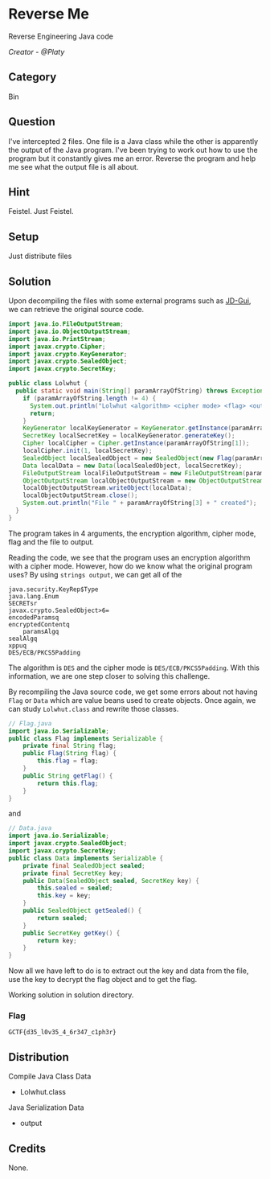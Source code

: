 # Reverse Me
Reverse Engineering Java code

<i>Creator - @Platy</i>

## Category
Bin

## Question
I've intercepted 2 files. One file is a Java class while the other is apparently the output of the Java program. I've been trying to work out how to use the program but it constantly gives me an error. Reverse the program and help me see what the output file is all about.

## Hint
Feistel. Just Feistel.

## Setup
Just distribute files

## Solution
Upon decompiling the files with some external programs such as [JD-Gui](http://jd.benow.ca/), we can retrieve the original source code.
```java
import java.io.FileOutputStream;
import java.io.ObjectOutputStream;
import java.io.PrintStream;
import javax.crypto.Cipher;
import javax.crypto.KeyGenerator;
import javax.crypto.SealedObject;
import javax.crypto.SecretKey;

public class Lolwhut {
  public static void main(String[] paramArrayOfString) throws Exception {
    if (paramArrayOfString.length != 4) {
      System.out.println("Lolwhut <algorithm> <cipher mode> <flag> <output file>");
      return;
    }
    KeyGenerator localKeyGenerator = KeyGenerator.getInstance(paramArrayOfString[0]);
    SecretKey localSecretKey = localKeyGenerator.generateKey();
    Cipher localCipher = Cipher.getInstance(paramArrayOfString[1]);
    localCipher.init(1, localSecretKey);
    SealedObject localSealedObject = new SealedObject(new Flag(paramArrayOfString[2]), localCipher);
    Data localData = new Data(localSealedObject, localSecretKey);
    FileOutputStream localFileOutputStream = new FileOutputStream(paramArrayOfString[3]);
    ObjectOutputStream localObjectOutputStream = new ObjectOutputStream(localFileOutputStream);
    localObjectOutputStream.writeObject(localData);
    localObjectOutputStream.close();
    System.out.println("File " + paramArrayOfString[3] + " created");
  }
}
```
The program takes in 4 arguments, the encryption algorithm, cipher mode, flag and the file to output.

Reading the code, we see that the program uses an encryption algorithm with a cipher mode. However, how do we know what the original program uses? By using `strings output`, we can get all of the 
```
java.security.KeyRep$Type
java.lang.Enum
SECRETsr
javax.crypto.SealedObject>6=
encodedParamsq
encryptedContentq
	paramsAlgq
sealAlgq
xppuq
DES/ECB/PKCS5Padding
```
The algorithm is `DES` and the cipher mode is `DES/ECB/PKCS5Padding`. With this information, we are one step closer to solving this challenge.

By recompiling the Java source code, we get some errors about not having `Flag` or `Data` which are value beans used to create objects. Once again, we can study `Lolwhut.class` and rewrite those classes.
```java
// Flag.java
import java.io.Serializable;
public class Flag implements Serializable {
    private final String flag;
    public Flag(String flag) {
        this.flag = flag;
    }
    public String getFlag() {
        return this.flag;
    }
}
```
and
```java
// Data.java
import java.io.Serializable;
import javax.crypto.SealedObject;
import javax.crypto.SecretKey;
public class Data implements Serializable {
	private final SealedObject sealed;
	private final SecretKey key;
	public Data(SealedObject sealed, SecretKey key) {
		this.sealed = sealed;
		this.key = key;
	}
	public SealedObject getSealed() {
		return sealed;
	}
	public SecretKey getKey() {
		return key;
	}
}
```
Now all we have left to do is to extract out the key and data from the file, use the key to decrypt the flag object and to get the flag.

Working solution in solution directory.

### Flag
`GCTF{d35_l0v35_4_6r347_c1ph3r}`

## Distribution
Compile Java Class Data
- Lolwhut.class

Java Serialization Data
- output

## Credits
None.